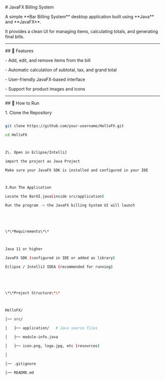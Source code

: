 \# JavaFX Billing System



A simple \*\*Bar Billing System\*\* desktop application built using \*\*Java\*\* and \*\*JavaFX\*\*.  

It provides a clean UI for managing items, calculating totals, and generating final bills.



---



\## 📌 Features

\- Add, edit, and remove items from the bill  

\- Automatic calculation of subtotal, tax, and grand total  

\- User-friendly JavaFX-based interface  

\- Support for product images and icons  



---



\## 🚀 How to Run



1\. Clone the Repository

```bash

git clone https://github.com/your-username/HelloFX.git

cd HelloFX



2\. Open in Eclipse/IntelliJ

import the project as Java Project

Make sure your JavaFX SDK is installed and configured in your IDE



3.Run The Application

Locate the BarUI.java(inside src/application)

Run the program -> the JavaFX billing System UI will launch





\*\*Requirements\*\*



Java 11 or higher

JavaFX SDK (configured in IDE or added as library)

Eclipse / IntelliJ IDEA (recommended for running)





\*\*Project Structure\*\*



HelloFX/

│── src/

│   ├── application/   # Java source files

│   ├── module-info.java

│   ├── icon.png, logo.jpg, etc (resources)

│

│── .gitignore

│── README.md





